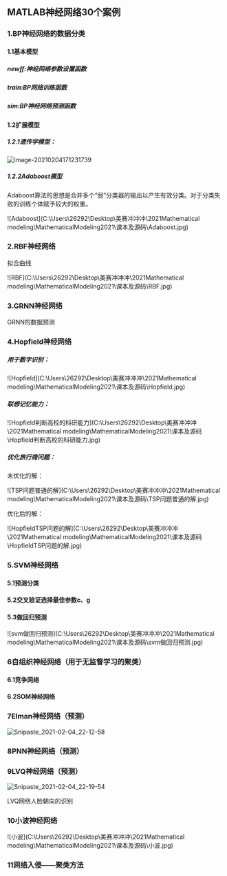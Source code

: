 ## MATLAB神经网络30个案例

### 1.BP神经网络的数据分类

#### 1.1基本模型

##### newff:神经网络参数设置函数

##### train:BP网络训练函数

##### sim:BP神经网络预测函数

#### 1.2扩展模型

##### 1.2.1遗传学模型：

![image-20210204171231739](C:\Users\26292\AppData\Roaming\Typora\typora-user-images\image-20210204171231739.png)



##### 1.2.2Adaboost模型

Adaboost算法的思想是合并多个“弱”分类器的输出以产生有效分类。对于分类失败的训练个体赋予较大的权重。

![Adaboost](C:\Users\26292\Desktop\美赛冲冲冲\2021Mathematical modeling\MathematicalModeling2021\课本及源码\Adaboost.jpg)

### 2.RBF神经网络

拟合曲线

![RBF](C:\Users\26292\Desktop\美赛冲冲冲\2021Mathematical modeling\MathematicalModeling2021\课本及源码\RBF.jpg)

### 3.GRNN神经网络

GRNN的数据预测

### 4.Hopfield神经网络

##### 用于数字识别：

![Hopfield](C:\Users\26292\Desktop\美赛冲冲冲\2021Mathematical modeling\MathematicalModeling2021\课本及源码\Hopfield.jpg)

##### 联想记忆能力：

![Hopfield判断高校的科研能力](C:\Users\26292\Desktop\美赛冲冲冲\2021Mathematical modeling\MathematicalModeling2021\课本及源码\Hopfield判断高校的科研能力.jpg)

##### 优化旅行商问题：

未优化的解：

![TSP问题普通的解](C:\Users\26292\Desktop\美赛冲冲冲\2021Mathematical modeling\MathematicalModeling2021\课本及源码\TSP问题普通的解.jpg)

优化后的解：

![HopfieldTSP问题的解](C:\Users\26292\Desktop\美赛冲冲冲\2021Mathematical modeling\MathematicalModeling2021\课本及源码\HopfieldTSP问题的解.jpg)

### 5.SVM神经网络

#### 5.1预测分类

#### 5.2交叉验证选择最佳参数c、g

#### 5.3做回归预测

![svm做回归预测](C:\Users\26292\Desktop\美赛冲冲冲\2021Mathematical modeling\MathematicalModeling2021\课本及源码\svm做回归预测.jpg)

### 6自组织神经网络（用于无监督学习的聚类）

#### 6.1竞争网络

#### 6.2SOM神经网络

### 7Elman神经网络（预测）

![Snipaste_2021-02-04_22-12-58](C:\Users\26292\Desktop\Snipaste_2021-02-04_22-12-58.png)

### 8PNN神经网络（预测）

### 9LVQ神经网络（预测）

![Snipaste_2021-02-04_22-19-54](C:\Users\26292\Desktop\Snipaste_2021-02-04_22-19-54.png)

LVQ网络人脸朝向的识别

### 10小波神经网络

![小波](C:\Users\26292\Desktop\美赛冲冲冲\2021Mathematical modeling\MathematicalModeling2021\课本及源码\小波.jpg)

### 11网络入侵——聚类方法

